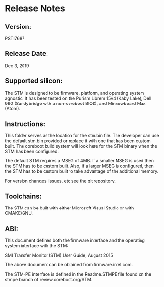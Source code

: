 # Release Notes

## Version:

PSTI7687

## Release Date:

Dec 3, 2019

## Supported silicon:

The STM is designed to be firmware, platform, and operating system agnostic.
It has been tested on the Purism Librem 15v4 (Kaby Lake), Dell 990
(Sandybridge with a non-coreboot BIOS), and Minnowboard Max (Atom).

## Instructions:

This folder serves as the location for the stm.bin file.  The developer
can use the default stm.bin provided or replace it with one that has
been custom built.  The coreboot build system will look here for the
STM binary when the STM has been configured.

The default STM requires a MSEG of 4MB.  If a smaller MSEG is used
then the STM has to be custom built.  Also, if a larger MSEG is
configured, then the STM has to be custom built to take advantage
of the additional memory.

For version changes, issues, etc see the git repository.

## Toolchains:

The STM can be built with either Microsoft Visual Studio or with CMAKE/GNU.

## ABI:

This document defines both the firmware interface and the operating system
interface with the STM:

SMI Transfer Monitor (STM) User Guide, August 2015

The above document can be obtained from firmware.intel.com.

The STM-PE interface is defined in the Readme.STMPE file found on
the stmpe branch of review.coreboot.org/STM.
